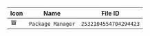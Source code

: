 | Icon | Name | File ID |
| ---  | ---  | ---     |
| ![](Package%20Manager.png) | `Package Manager` | `2532104554704294423` |
